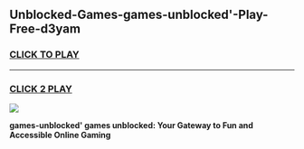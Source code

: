 
## Unblocked-Games-games-unblocked'-Play-Free-d3yam
<h3>
<a href="https://premium76.site?title=games-unblocked'&ref=10A">CLICK TO PLAY</a></h3>
<hr>

<h3>
<a href="https://premium76.site?title=games-unblocked'&ref=10A">CLICK 2 PLAY</a>
  
</h3>

<a href="https://premium76.site?title=games-unblocked'&ref=10A"><img src="https://clearcache.store/games.png"></a>


**games-unblocked' games unblocked: Your Gateway to Fun and Accessible Online Gaming**
